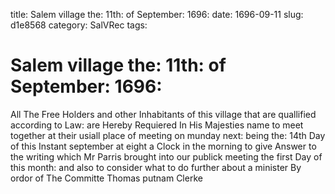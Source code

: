 title: Salem village the: 11th: of September: 1696:
date: 1696-09-11
slug: d1e8568
category: SalVRec
tags: 


<div markdown class="doc" id="d1e8568">


# Salem village the: 11th: of September: 1696:

All The Free Holders and other Inhabitants of this village that are quallified according to Law: are Hereby Requiered In His Majesties name to meet together at their usiall place of meeting on munday next: being the: 14th Day of this Instant september at eight a Clock in the morning to give Answer to the writing which Mr Parris brought into our publick meeting the first Day of this month: and also to consider what to do further about a minister By ordor of The Committe Thomas putnam Clerke
</div>